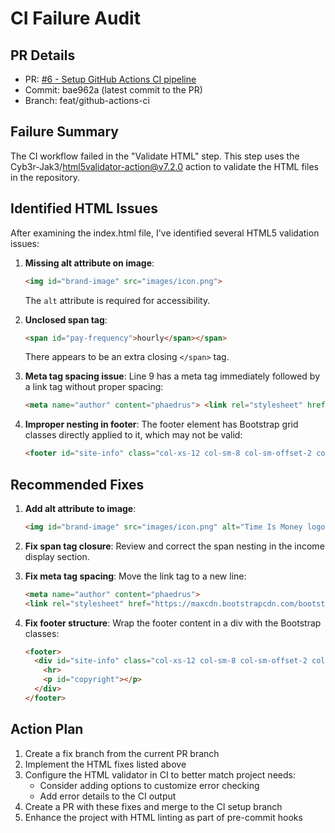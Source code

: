 # CI Failure Audit

## PR Details
- PR: [#6 - Setup GitHub Actions CI pipeline](https://github.com/phrazzld/timeismoneycc/pull/6)
- Commit: bae962a (latest commit to the PR)
- Branch: feat/github-actions-ci

## Failure Summary
The CI workflow failed in the "Validate HTML" step. This step uses the Cyb3r-Jak3/html5validator-action@v7.2.0 action to validate the HTML files in the repository.

## Identified HTML Issues
After examining the index.html file, I've identified several HTML5 validation issues:

1. **Missing alt attribute on image**: 
   ```html
   <img id="brand-image" src="images/icon.png">
   ```
   The `alt` attribute is required for accessibility.

2. **Unclosed span tag**: 
   ```html
   <span id="pay-frequency">hourly</span></span>
   ```
   There appears to be an extra closing `</span>` tag.

3. **Meta tag spacing issue**: 
   Line 9 has a meta tag immediately followed by a link tag without proper spacing:
   ```html
   <meta name="author" content="phaedrus"> <link rel="stylesheet" href="...">
   ```

4. **Improper nesting in footer**: 
   The footer element has Bootstrap grid classes directly applied to it, which may not be valid:
   ```html
   <footer id="site-info" class="col-xs-12 col-sm-8 col-sm-offset-2 col-md-6 col-md-offset-3">
   ```

## Recommended Fixes

1. **Add alt attribute to image**:
   ```html
   <img id="brand-image" src="images/icon.png" alt="Time Is Money logo">
   ```

2. **Fix span tag closure**:
   Review and correct the span nesting in the income display section.

3. **Fix meta tag spacing**:
   Move the link tag to a new line:
   ```html
   <meta name="author" content="phaedrus">
   <link rel="stylesheet" href="https://maxcdn.bootstrapcdn.com/bootstrap/3.3.7/css/bootstrap.min.css">
   ```

4. **Fix footer structure**:
   Wrap the footer content in a div with the Bootstrap classes:
   ```html
   <footer>
     <div id="site-info" class="col-xs-12 col-sm-8 col-sm-offset-2 col-md-6 col-md-offset-3">
       <hr>
       <p id="copyright"></p>
     </div>
   </footer>
   ```

## Action Plan
1. Create a fix branch from the current PR branch
2. Implement the HTML fixes listed above
3. Configure the HTML validator in CI to better match project needs:
   - Consider adding options to customize error checking
   - Add error details to the CI output 
4. Create a PR with these fixes and merge to the CI setup branch
5. Enhance the project with HTML linting as part of pre-commit hooks